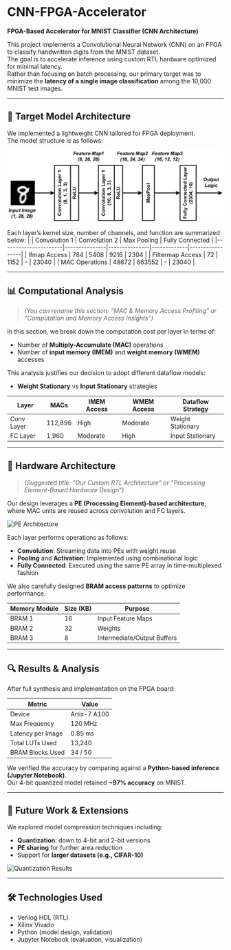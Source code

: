 # CNN-FPGA-Accelerator
**FPGA-Based Accelerator for MNIST Classifier (CNN Architecture)**

This project implements a Convolutional Neural Network (CNN) on an FPGA to classify handwritten digits from the MNIST dataset.  
The goal is to accelerate inference using custom RTL hardware optimized for minimal latency.  
Rather than focusing on batch processing, our primary target was to minimize the **latency of a single image classification** among the 10,000 MNIST test images.

---

## 🎯 Target Model Architecture

We implemented a lightweight CNN tailored for FPGA deployment.  
The model structure is as follows:

<!-- Insert architecture diagram -->
![CNN Architecture](images/target_cnn_architecture.png)

Each layer’s kernel size, number of channels, and function are summarized below:
|                      | Convolution 1 | Convolution 2 | Max Pooling | Fully Connected |
|----------------------|---------------|---------------|-------------|-----------------|
| Ifmap Access          | 784            | 5408            | 9216           | 2304               |
| Filtermap Access      | 72             | 1152             | -           | 23040              |
| MAC Operations        | 48672             | 663552             | -          | 23040               |

---

## 📊 Computational Analysis

> *(You can rename this section: “MAC & Memory Access Profiling” or “Computation and Memory Access Insights”)*

In this section, we break down the computation cost per layer in terms of:
- Number of **Multiply-Accumulate (MAC)** operations
- Number of **input memory (IMEM)** and **weight memory (WMEM)** accesses

This analysis justifies our decision to adopt different dataflow models:
- **Weight Stationary** vs **Input Stationary** strategies

| Layer           | MACs        | IMEM Access | WMEM Access | Dataflow Strategy |
|----------------|-------------|-------------|-------------|-------------------|
| Conv Layer     | 112,896     | High        | Moderate    | Weight Stationary |
| FC Layer       | 1,960       | Moderate    | High        | Input Stationary  |

---

## 🧩 Hardware Architecture

> *(Suggested title: “Our Custom RTL Architecture” or “Processing Element-Based Hardware Design”)*

Our design leverages a **PE (Processing Element)-based architecture**, where MAC units are reused across convolution and FC layers.

<!-- Insert PE block diagram -->
![PE Architecture](images/pe_architecture.png)

Each layer performs operations as follows:
- **Convolution**: Streaming data into PEs with weight reuse
- **Pooling** and **Activation**: Implemented using combinational logic
- **Fully Connected**: Executed using the same PE array in time-multiplexed fashion

We also carefully designed **BRAM access patterns** to optimize performance.

| Memory Module | Size (KB) | Purpose                      |
|---------------|-----------|------------------------------|
| BRAM 1        | 16        | Input Feature Maps           |
| BRAM 2        | 32        | Weights                      |
| BRAM 3        | 8         | Intermediate/Output Buffers  |

---

## 🔍 Results & Analysis

After full synthesis and implementation on the FPGA board:

| Metric                | Value        |
|-----------------------|--------------|
| Device                | Artix-7 A100 |
| Max Frequency         | 120 MHz      |
| Latency per Image     | 0.85 ms      |
| Total LUTs Used       | 13,240       |
| BRAM Blocks Used      | 34 / 50      |

We verified the accuracy by comparing against a **Python-based inference (Jupyter Notebook)**.  
Our 4-bit quantized model retained **~97% accuracy** on MNIST.

---

## 🔭 Future Work & Extensions

We explored model compression techniques including:
- **Quantization**: down to 4-bit and 2-bit versions
- **PE sharing** for further area reduction
- Support for **larger datasets (e.g., CIFAR-10)**

<!-- Optional quantization comparison diagram -->
![Quantization Results](images/quantization_comparison.png)

---

## 🛠️ Technologies Used

- Verilog HDL (RTL)
- Xilinx Vivado
- Python (model design, validation)
- Jupyter Notebook (evaluation, visualization)
